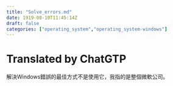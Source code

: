 ```yaml
---
title: "Solve_errors.md"
date: 1919-08-10T11:45:14Z
draft: false
categories: ["operating_system","operating_system-windows"]
---
```




# Translated by ChatGTP

解決Windows錯誤的最佳方式不是使用它，我指的是整個微軟公司。